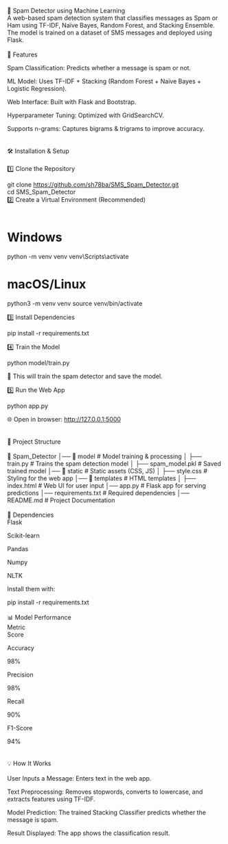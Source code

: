 📧 Spam Detector using Machine Learning
<br>
A web-based spam detection system that classifies messages as Spam or Ham using TF-IDF, Naïve Bayes, Random Forest, and Stacking Ensemble. The model is trained on a dataset of SMS messages and deployed using Flask.
<br>
<br>
🚀 Features
<br>

Spam Classification: Predicts whether a message is spam or not.

ML Model: Uses TF-IDF + Stacking (Random Forest + Naïve Bayes + Logistic Regression).

Web Interface: Built with Flask and Bootstrap.

Hyperparameter Tuning: Optimized with GridSearchCV.

Supports n-grams: Captures bigrams & trigrams to improve accuracy.
<br>
<br>
<br>
🛠️ Installation & Setup
<br>
<br>
1️⃣ Clone the Repository

git clone https://github.com/sh78ba/SMS_Spam_Detector.git
<br>
cd SMS_Spam_Detector
<br>
2️⃣ Create a Virtual Environment (Recommended)
<br>
<br>
# Windows
python -m venv venv
venv\Scripts\activate

# macOS/Linux
python3 -m venv venv
source venv/bin/activate

3️⃣ Install Dependencies

pip install -r requirements.txt

4️⃣ Train the Model

python model/train.py

💪 This will train the spam detector and save the model.

5️⃣ Run the Web App

python app.py

🌐 Open in browser: http://127.0.0.1:5000
<br>
<br>
<br>
📂 Project Structure
<br>
<br>
📁 Spam_Detector
│── 📁 model                # Model training & processing
│   ├── train.py            # Trains the spam detection model
│   ├── spam_model.pkl      # Saved trained model
│── 📁 static               # Static assets (CSS, JS)
│   ├── style.css           # Styling for the web app
│── 📁 templates            # HTML templates
│   ├── index.html          # Web UI for user input
│── app.py                  # Flask app for serving predictions
│── requirements.txt        # Required dependencies
│── README.md               # Project Documentation
<br>
<br>
🛀 Dependencies
<br>
Flask

Scikit-learn

Pandas

Numpy

NLTK

Install them with:

pip install -r requirements.txt
<br>
<br>
📊 Model Performance
<br>
Metric
<br>
Score

Accuracy

98%

Precision

98%

Recall

90%

F1-Score

94%
<br>
<br>
<br>
💡 How It Works
<br>
<br>
User Inputs a Message: Enters text in the web app.

Text Preprocessing: Removes stopwords, converts to lowercase, and extracts features using TF-IDF.

Model Prediction: The trained Stacking Classifier predicts whether the message is spam.

Result Displayed: The app shows the classification result.
